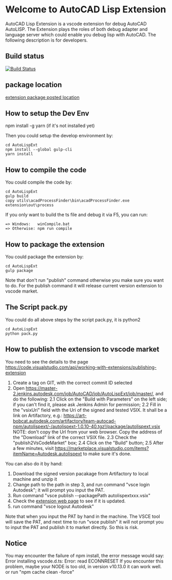 # Welcome to AutoCAD Lisp Extension

AutoCAD Lisp Extension is a vscode extension for debug AutoCAD AutoLISP. The Extension plays the roles of both debug adapter and language server which could enable you debug lisp with AutoCAD. The following description is for developers.

## Build status

[![Build Status](https://master-2.jenkins.autodesk.com/buildStatus/icon?=job/AutoCAD/job/AutoLispExt/master)](https://master-2.jenkins.autodesk.com/buildStatus/icon?=job/AutoCAD/job/AutoLispExt/master/)

## package location

[extension package posted location](https://art-bobcat.autodesk.com/artifactory/webapp/#/artifacts/browse/tree/General/team-autocad-npm/autolispext/-)

## How to setup the Dev Env
npm install -g yarn (if it's not installed yet)

Then you could setup the develop environment by:
```
cd AutoLispExt
npm install --global gulp-cli
yarn install 
```

## How to compile the code
You could compile the code by:
```
cd AutoLispExt
gulp build
copy utils\acadProcessFinder\bin\acadProcessFinder.exe extension\out\process
```
If you only want to build the ts file and debug it via F5, you can run:
```
=> Windows:   winCompile.bat
=> Otherwise: npm run compile
```

## How to package the extension
You could package the extension by:
```
cd AutoLispExt
gulp package
```
Note that don't run "publish" command otherwise you make sure you want to do.
For the publish command it will release current version extension to vscode market. 

## The Script pack.py
You could do all above steps  by the script pack.py, it is python2
```
cd AutoLispExt
python pack.py
```

## How to publish the extension to vscode market

You need to see the details to the page <https://code.visualstudio.com/api/working-with-extensions/publishing-extension>

1. Create a tag on GIT, with the correct commit ID selected
2. Open https://master-2.jenkins.autodesk.com/job/AutoCAD/job/AutoLispExt/job/master/, and do the following:
2.1 Click on the "Build with Parameters" on the left side; if you can't find it, please ask Jenkins Admin for permission;
2.2 Fill in the "vsixUri" field with the Uri of the signed and tested VSIX. It shall be a link on Artifactory, e.g.:
    https://art-bobcat.autodesk.com/artifactory/team-autocad-npm/autolispext/-/autolispext-1.0.10-40.tgz!/package/autolispext.vsix
    NOTE: don't copy the Url from your web browser. Copy the address of the "Download" link of the correct VSIX file.
2.3 Check the "publish2VsCodeMarket" box;
2.4 Click on the "Build" button;
2.5 After a few minutes, visit https://marketplace.visualstudio.com/items?itemName=Autodesk.autolispext to make sure it's done.

You can also do it by hand:
1. Download the signed version pacakage from Artifactory to local machine and unzip it
2. Change path to the path in step 3, and run command "vsce login Autodesk"; it will prompt you input the PAT.
3. Run command "vsce publish --packagePath autolispextxxx.vsix"
4. Check the [extension web page](https://marketplace.visualstudio.com/items?itemName=Autodesk.autolispext) to see if it is updated.
5. run command "vsce logout Autodesk"

Note that when you input the PAT by hand in the machine. The VSCE tool will save the PAT, and next time to run "vsce publish" it will not prompt you to input the PAT and publish it to market directly. So this is risk.

## Notice

You may encounter the failure of npm install, the error message would say:
Error installing vscode.d.ts: Error: read ECONNRESET
If you encounter this problem, maybe your NODE is too old, in version v10.13.0 it 
can work well.
or run "npm cache clean -force"